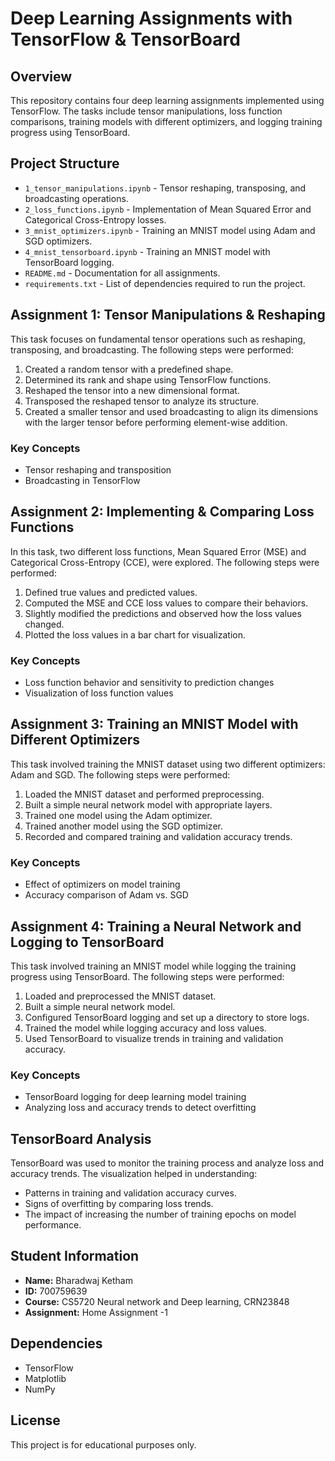 # Deep Learning Assignments with TensorFlow & TensorBoard

## Overview
This repository contains four deep learning assignments implemented using TensorFlow. The tasks include tensor manipulations, loss function comparisons, training models with different optimizers, and logging training progress using TensorBoard.

## Project Structure
- `1_tensor_manipulations.ipynb` - Tensor reshaping, transposing, and broadcasting operations.
- `2_loss_functions.ipynb` - Implementation of Mean Squared Error and Categorical Cross-Entropy losses.
- `3_mnist_optimizers.ipynb` - Training an MNIST model using Adam and SGD optimizers.
- `4_mnist_tensorboard.ipynb` - Training an MNIST model with TensorBoard logging.
- `README.md` - Documentation for all assignments.
- `requirements.txt` - List of dependencies required to run the project.

## Assignment 1: Tensor Manipulations & Reshaping
This task focuses on fundamental tensor operations such as reshaping, transposing, and broadcasting. The following steps were performed:
1. Created a random tensor with a predefined shape.
2. Determined its rank and shape using TensorFlow functions.
3. Reshaped the tensor into a new dimensional format.
4. Transposed the reshaped tensor to analyze its structure.
5. Created a smaller tensor and used broadcasting to align its dimensions with the larger tensor before performing element-wise addition.

### Key Concepts
- Tensor reshaping and transposition
- Broadcasting in TensorFlow

## Assignment 2: Implementing & Comparing Loss Functions
In this task, two different loss functions, Mean Squared Error (MSE) and Categorical Cross-Entropy (CCE), were explored. The following steps were performed:
1. Defined true values and predicted values.
2. Computed the MSE and CCE loss values to compare their behaviors.
3. Slightly modified the predictions and observed how the loss values changed.
4. Plotted the loss values in a bar chart for visualization.

### Key Concepts
- Loss function behavior and sensitivity to prediction changes
- Visualization of loss function values

## Assignment 3: Training an MNIST Model with Different Optimizers
This task involved training the MNIST dataset using two different optimizers: Adam and SGD. The following steps were performed:
1. Loaded the MNIST dataset and performed preprocessing.
2. Built a simple neural network model with appropriate layers.
3. Trained one model using the Adam optimizer.
4. Trained another model using the SGD optimizer.
5. Recorded and compared training and validation accuracy trends.

### Key Concepts
- Effect of optimizers on model training
- Accuracy comparison of Adam vs. SGD

## Assignment 4: Training a Neural Network and Logging to TensorBoard
This task involved training an MNIST model while logging the training progress using TensorBoard. The following steps were performed:
1. Loaded and preprocessed the MNIST dataset.
2. Built a simple neural network model.
3. Configured TensorBoard logging and set up a directory to store logs.
4. Trained the model while logging accuracy and loss values.
5. Used TensorBoard to visualize trends in training and validation accuracy.

### Key Concepts
- TensorBoard logging for deep learning model training
- Analyzing loss and accuracy trends to detect overfitting

## TensorBoard Analysis
TensorBoard was used to monitor the training process and analyze loss and accuracy trends. The visualization helped in understanding:
- Patterns in training and validation accuracy curves.
- Signs of overfitting by comparing loss trends.
- The impact of increasing the number of training epochs on model performance.

## Student Information
- **Name:** Bharadwaj Ketham  
- **ID:** 700759639 
- **Course:** CS5720 Neural network and Deep learning, CRN23848
- **Assignment:** Home Assignment -1 

## Dependencies
- TensorFlow  
- Matplotlib  
- NumPy  

## License
This project is for educational purposes only.
